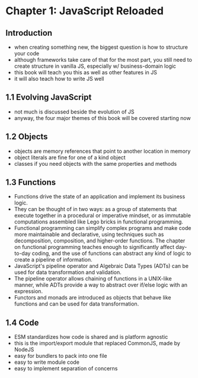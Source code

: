 # Chapter 1: JavaScript Reloaded

## Introduction

- when creating something new, the biggest question is how to structure your code
- although frameworks take care of that for the most part, you still need to create structure in vanilla JS, especially w/
  business-domain logic
- this book will teach you this as well as other features in JS
- it will also teach how to write JS well

## 1.1 Evolving JavaScript

- not much is discussed beside the evolution of JS
- anyway, the four major themes of this book will be covered starting now

## 1.2 Objects

- objects are memory references that point to another location in memory
- object literals are fine for one of a kind object
- classes if you need objects with the same properties and methods

## 1.3 Functions

- Functions drive the state of an application and implement its business logic.
- They can be thought of in two ways: as a group of statements that execute together in a procedural or imperative mindset, or as immutable computations assembled like Lego bricks in functional programming.
- Functional programming can simplify complex programs and make code more maintainable and declarative, using techniques such as decomposition, composition, and higher-order functions. The chapter on functional programming teaches enough to significantly affect day-to-day coding, and the use of functions can abstract any kind of logic to create a pipeline of information.
- JavaScript's pipeline operator and Algebraic Data Types (ADTs) can be used for data transformation and validation.
- The pipeline operator allows chaining of functions in a UNIX-like manner, while ADTs provide a way to abstract over if/else logic with an expression.
- Functors and monads are introduced as objects that behave like functions and can be used for data transformation.

## 1.4 Code

- ESM standardizes how code is shared and is platform agnostic
- this is the import/export module that replaced CommonJS, made by NodeJS
- easy for bundlers to pack into one file
- easy to write module code
- easy to implement separation of concerns
